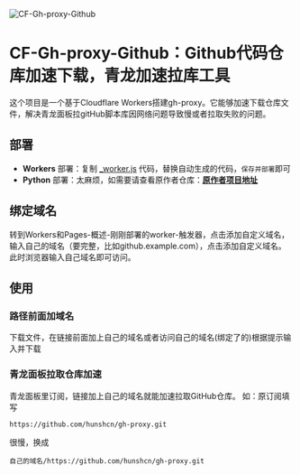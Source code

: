 ![CF-Gh-proxy-Github](https://socialify.git.ci/codebhc/CF-Gh-proxy-Github/image?description=1&language=1&logo=https%3A%2F%2Fimgos.cn%2F2024%2F08%2F09%2F66b61bcb2232b.jpg&name=1&owner=1&pattern=Circuit%20Board&stargazers=1&theme=Dark)

# CF-Gh-proxy-Github：Github代码仓库加速下载，青龙加速拉库工具

这个项目是一个基于Cloudflare Workers搭建gh-proxy。它能够加速下载仓库文件，解决青龙面板拉gitHub脚本库因网络问题导致慢或者拉取失败的问题。

## 部署
- **Workers** 部署：复制 [_worker.js](https://github.com/codebhc/CF-Gh-proxy-Github/blob/main/_worker.js) 代码，替换自动生成的代码，`保存并部署`即可
- **Python** 部署：太麻烦，如需要请查看原作者仓库：[**原作者项目地址**](https://github.com/hunshcn/gh-proxy)

## 绑定域名
转到Workers和Pages-概述-刚刚部署的worker-触发器，点击添加自定义域名，输入自己的域名（要完整，比如github.example.com），点击添加自定义域名。此时浏览器输入自己域名即可访问。


## 使用
### 路径前面加域名
下载文件，在链接前面加上自己的域名或者访问自己的域名(绑定了的)根据提示输入并下载

### 青龙面板拉取仓库加速
青龙面板里订阅，链接加上自己的域名就能加速拉取GitHub仓库。
如：原订阅填写
```
https://github.com/hunshcn/gh-proxy.git
```
很慢，换成
```
自己的域名/https://github.com/hunshcn/gh-proxy.git
```

